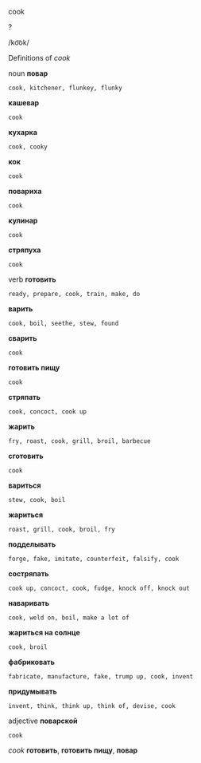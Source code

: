 cook

?

/ko͝ok/

Definitions of _cook_

noun
**повар**

    cook, kitchener, flunkey, flunky
**кашевар**

    cook
**кухарка**

    cook, cooky
**кок**

    cook
**повариха**

    cook
**кулинар**

    cook
**стряпуха**

    cook

verb
**готовить**

    ready, prepare, cook, train, make, do
**варить**

    cook, boil, seethe, stew, found
**сварить**

    cook
**готовить пищу**

    cook
**стряпать**

    cook, concoct, cook up
**жарить**

    fry, roast, cook, grill, broil, barbecue
**сготовить**

    cook
**вариться**

    stew, cook, boil
**жариться**

    roast, grill, cook, broil, fry
**подделывать**

    forge, fake, imitate, counterfeit, falsify, cook
**состряпать**

    cook up, concoct, cook, fudge, knock off, knock out
**наваривать**

    cook, weld on, boil, make a lot of
**жариться на солнце**

    cook, broil
**фабриковать**

    fabricate, manufacture, fake, trump up, cook, invent
**придумывать**

    invent, think, think up, think of, devise, cook

adjective
**поварской**

    cook

_cook_
**готовить**, **готовить пищу**, **повар**